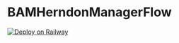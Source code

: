# BAMHerndonManagerFlow

[![Deploy on Railway](https://railway.app/button.svg)](https://railway.app/new/template?template=https://github.com/bamherndon/BAMHerndonManagerFlow)
